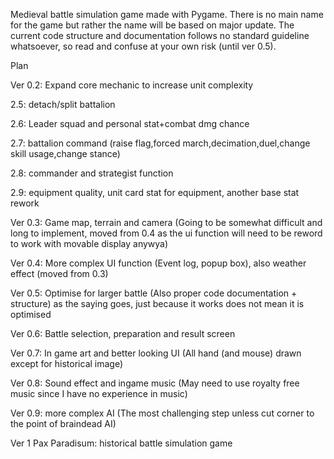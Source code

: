 Medieval battle simulation game made with Pygame. There is no main name for the game but rather the name will be based on major update. 
The current code structure and documentation follows no standard guideline whatsoever, so read and confuse at your own risk (until ver 0.5).

Plan

Ver 0.2: Expand core mechanic to increase unit complexity

2.5: detach/split battalion

2.6: Leader squad and personal stat+combat dmg chance

2.7: battalion command (raise flag,forced march,decimation,duel,change skill usage,change stance)

2.8: commander and strategist function

2.9: equipment quality, unit card stat for equipment, another base stat rework

Ver 0.3: Game map, terrain and camera (Going to be somewhat difficult and long to implement, moved from 0.4 as the ui function will need to be reword to work with movable display anywya)

Ver 0.4: More complex UI function (Event log, popup box), also weather effect (moved from 0.3)

Ver 0.5: Optimise for larger battle (Also proper code documentation + structure) as the saying goes, just because it works does not mean it is optimised

Ver 0.6: Battle selection, preparation and result screen

Ver 0.7: In game art and better looking UI (All hand (and mouse) drawn except for historical image)

Ver 0.8: Sound effect and ingame music (May need to use royalty free music since I have no experience in music)

Ver 0.9: more complex AI (The most challenging step unless cut corner to the point of braindead AI)

Ver 1 Pax Paradisum: historical battle simulation game